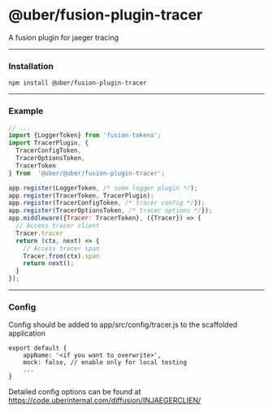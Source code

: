 # @uber/fusion-plugin-tracer

A fusion plugin for jaeger tracing

---

### Installation

```
npm install @uber/fusion-plugin-tracer
```

---

### Example

```js
// ...
import {LoggerToken} from 'fusion-tokens';
import TracerPlugin, {
  TracerConfigToken,
  TracerOptionsToken,
  TracerToken
} from  '@uber/@uber/fusion-plugin-tracer';

app.register(LoggerToken, /* some logger plugin */);
app.register(TracerToken, TracerPlugin);
app.register(TracerConfigToken, /* tracer config */});
app.register(TracerOptionsToken, /* tracer options */});
app.middleware({Tracer: TracerToken}, ({Tracer}) => {
  // Access tracer client
  Tracer.tracer
  return (ctx, next) => {
    // Access tracer span
    Tracer.from(ctx).span
    return next();
  }
});

```

---

### Config

Config should be added to app/src/config/tracer.js to the scaffolded application

```
export default {
    appName: '<if you want to overwrite>',
    mock: false, // enable only for local testing
    ...
}
```

Detailed config options can be found at https://code.uberinternal.com/diffusion/INJAEGERCLIEN/
